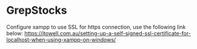 # GrepStocks

Configure xampp to use SSL for https connection, use the following link below:
https://jtowell.com.au/setting-up-a-self-signed-ssl-certificate-for-localhost-when-using-xampp-on-windows/ 
